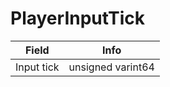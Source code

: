 # PlayerInputTick

<table><thead><tr><th>Field</th><th>Info</th></tr></thead><tbody>
<tr><td>Input tick</td><td>unsigned varint64</td></tr>
</tbody></table>